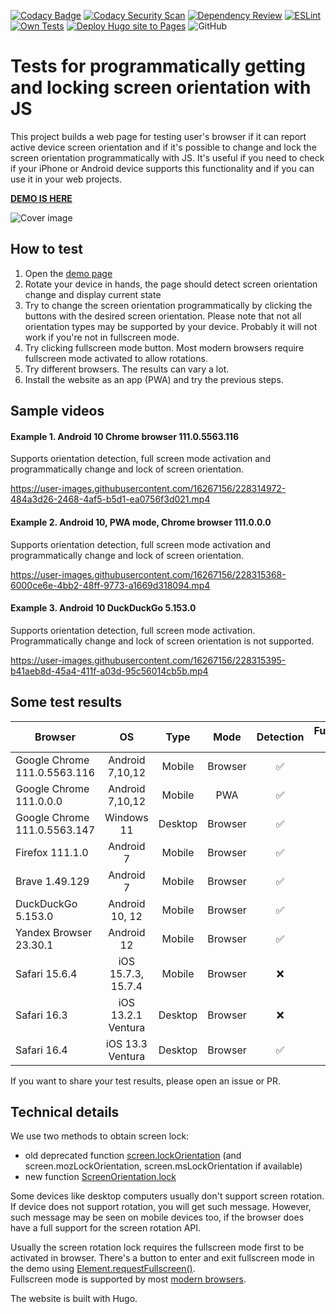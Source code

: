 [![Codacy Badge](https://app.codacy.com/project/badge/Grade/5c1b2a41dee048348186f7768e9a265c)](https://app.codacy.com/gh/walitoff/screen-orientation-test/dashboard?utm_source=gh&utm_medium=referral&utm_content=&utm_campaign=Badge_grade)
[![Codacy Security Scan](https://github.com/walitoff/screen-orientation-test/actions/workflows/codacy.yml/badge.svg)](https://github.com/walitoff/screen-orientation-test/actions/workflows/codacy.yml)
[![Dependency Review](https://github.com/walitoff/screen-orientation-test/actions/workflows/dependency-review.yml/badge.svg)](https://github.com/walitoff/screen-orientation-test/actions/workflows/dependency-review.yml)
[![ESLint](https://github.com/walitoff/screen-orientation-test/actions/workflows/eslint.yml/badge.svg)](https://github.com/walitoff/screen-orientation-test/actions/workflows/eslint.yml)
[![Own Tests](https://github.com/walitoff/screen-orientation-test/actions/workflows/node.js.yml/badge.svg)](https://github.com/walitoff/screen-orientation-test/actions/workflows/node.js.yml)
[![Deploy Hugo site to Pages](https://github.com/walitoff/screen-orientation-test/actions/workflows/hugo.yml/badge.svg)](https://github.com/walitoff/screen-orientation-test/actions/workflows/hugo.yml)
![GitHub](https://img.shields.io/github/license/walitoff/screen-orientation-test?color=blue)

# Tests for programmatically getting and locking screen orientation with JS

This project builds a web page for testing user's browser if it can report active device screen orientation and
if it's possible to change and lock the screen orientation programmatically with JS.
It's useful if you need to check if your iPhone or Android device supports this functionality and if
you can use it in your web projects.

**[DEMO IS HERE](https://screen-orientation-test.walitoff.com/)**

![Cover image](https://user-images.githubusercontent.com/16267156/228318924-5fb7f389-9570-4732-b60d-a13960f5c4f6.jpg)

## How to test

1.  Open the [demo page](https://screen-orientation-test.walitoff.com/)
2.  Rotate your device in hands, the page should detect screen orientation change and display current state
3.  Try to change the screen orientation programmatically by clicking the buttons with the desired screen orientation.
    Please note that not all orientation types may be supported by your device. Probably it will not work if you're not
    in fullscreen mode.
4.  Try clicking fullscreen mode button. Most modern browsers require fullscreen mode activated to allow rotations.
5.  Try different browsers. The results can vary a lot.
6.  Install the website as an app (PWA) and try the previous steps.

## Sample videos

#### Example 1. Android 10 Chrome browser 111.0.5563.116

Supports orientation detection, full screen mode activation and programmatically change and lock of screen orientation.

https://user-images.githubusercontent.com/16267156/228314972-484a3d26-2468-4af5-b5d1-ea0756f3d021.mp4

#### Example 2. Android 10, PWA mode, Chrome browser 111.0.0.0

Supports orientation detection,
full screen mode activation and programmatically change and lock of screen orientation.

https://user-images.githubusercontent.com/16267156/228315368-6000ce6e-4bb2-48ff-9773-a1669d318094.mp4

#### Example 3. Android 10 DuckDuckGo 5.153.0

Supports orientation detection,
full screen mode activation. Programmatically change and lock of screen orientation is not supported.

https://user-images.githubusercontent.com/16267156/228315395-b41aeb8d-45a4-411f-a03d-95c56014cb5b.mp4

## Some test results

| Browser                      |         OS         |  Type   |  Mode   | Detection | Fullscreen Mode | Rotation |
|------------------------------|:------------------:|:-------:|:-------:|:---------:|:---------------:|:--------:|
| Google Chrome 111.0.5563.116 |  Android 7,10,12   | Mobile  | Browser |     ✅     |        ✅        |    ✅     |
| Google Chrome 111.0.0.0      |  Android 7,10,12   | Mobile  |   PWA   |     ✅     |        ✅        |    ✅     |
| Google Chrome 111.0.5563.147 |     Windows 11     | Desktop | Browser |     ✅     |        ✅        |    ❌     |
| Firefox 111.1.0              |     Android 7      | Mobile  | Browser |     ✅     |        ✅        |    ❌     |
| Brave 1.49.129               |     Android 7      | Mobile  | Browser |     ✅     |        ✅        |    ✅     |
| DuckDuckGo 5.153.0           |   Android 10, 12   | Mobile  | Browser |     ✅     |        ✅        |    ❌     |
| Yandex Browser 23.30.1       |     Android 12     | Mobile  | Browser |     ✅     |        ✅        |    ✅     |
| Safari 15.6.4                | iOS 15.7.3, 15.7.4 | Mobile  | Browser |     ❌     |        ❌        |    ❌     |
| Safari 16.3                  | iOS 13.2.1 Ventura | Desktop | Browser |     ❌     |        ❌        |    ❌     |
| Safari 16.4                  |  iOS 13.3 Ventura  | Desktop | Browser |     ✅     |        ✅        |    ❌     |

If you want to share your test results, please open an issue or PR.

## Technical details

We use two methods to obtain screen lock:

*   old deprecated
    function [screen.lockOrientation](https://developer.mozilla.org/en-US/docs/Web/API/Screen/lockOrientation)
    (and screen.mozLockOrientation, screen.msLockOrientation if available)
*   new function [ScreenOrientation.lock](https://developer.mozilla.org/en-US/docs/Web/API/ScreenOrientation/lock)

Some devices like desktop computers usually don't support screen rotation.
If device does not support rotation, you will get such message.
However, such message may be seen on mobile devices too, if the browser does have a full
support for the screen rotation API.

Usually the screen rotation lock requires the fullscreen mode first to be activated in browser.
There's a button to enter and exit fullscreen mode in the demo
using [Element.requestFullscreen()](https://developer.mozilla.org/en-US/docs/Web/API/Element/requestFullscreen).\
Fullscreen mode is supported by most [modern browsers](https://caniuse.com/mdn-api_document_fullscreen).

The website is built with Hugo.
